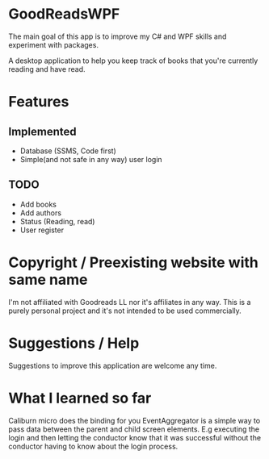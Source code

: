 # GoodReadsWPF
The main goal of this app is to improve my C# and WPF skills and experiment with packages.

A desktop application to help you keep track of books that you're currently reading and have read.

# Features

## Implemented
- Database (SSMS, Code first)
- Simple(and not safe in any way) user login

## TODO
- Add books
- Add authors
- Status (Reading, read)
- User register

# Copyright / Preexisting website with same name
I'm not affiliated with Goodreads LL nor it's affiliates in any way. This is a purely personal project and it's not intended to be used commercially.

# Suggestions / Help
Suggestions to improve this application are welcome any time.

# What I learned so far
Caliburn micro does the binding for you
EventAggregator is a simple way to pass data between the parent and child screen elements.
E.g executing the login and then letting the conductor know that it was successful without the conductor having to know about the login process.
